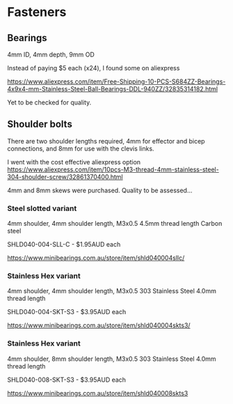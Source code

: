 # Fasteners

## Bearings

4mm ID, 4mm depth, 9mm OD

Instead of paying $5 each (x24), I found some on aliexpress

https://www.aliexpress.com/item/Free-Shipping-10-PCS-S684ZZ-Bearings-4x9x4-mm-Stainless-Steel-Ball-Bearings-DDL-940ZZ/32835314182.html

Yet to be checked for quality.


## Shoulder bolts

There are two shoulder lengths required, 4mm for effector and bicep connections, and 8mm for use with the clevis links.

I went with the cost effective aliexpress option https://www.aliexpress.com/item/10pcs-M3-thread-4mm-stainless-steel-304-shoulder-screw/32861370400.html

4mm and 8mm skews were purchased. Quality to be assessed...

### Steel slotted variant

4mm shoulder, 4mm shoulder length, M3x0.5
4.5mm thread length
Carbon steel

SHLD040-004-SLL-C - $1.95AUD each

https://www.minibearings.com.au/store/item/shld040004sllc/

### Stainless Hex variant

4mm shoulder, 4mm shoulder length, M3x0.5
303 Stainless Steel
4.0mm thread length

SHLD040-004-SKT-S3 - $3.95AUD each

https://www.minibearings.com.au/store/item/shld040004skts3/

### Stainless Hex variant

4mm shoulder, 8mm shoulder length, M3x0.5
303 Stainless Steel
4.0mm thread length

SHLD040-008-SKT-S3 - $3.95AUD each

https://www.minibearings.com.au/store/item/shld040008skts3